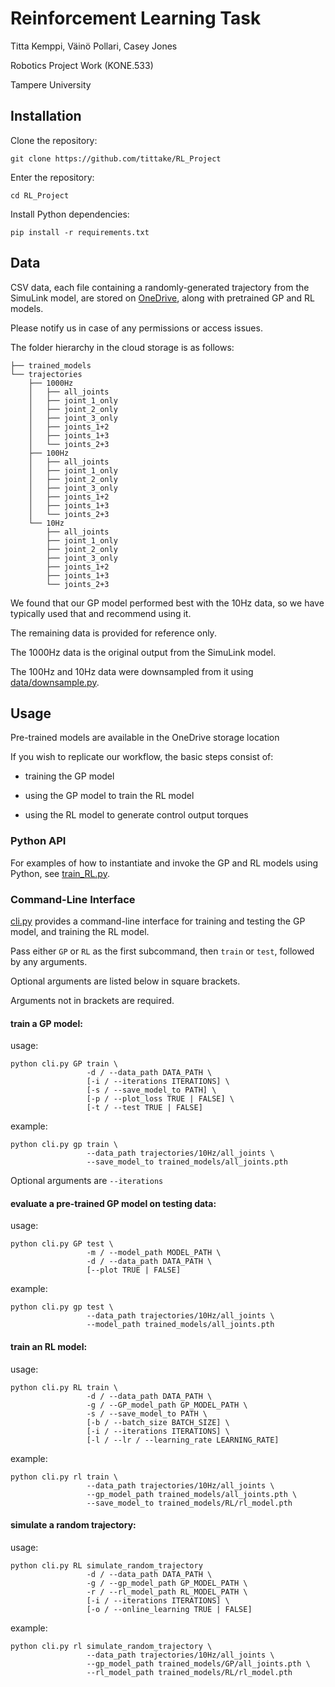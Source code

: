 # Reinforcement Learning Task

Titta Kemppi, Väinö Pollari, Casey Jones

Robotics Project Work (KONE.533)

Tampere University

## Installation

Clone the repository:

    git clone https://github.com/tittake/RL_Project

Enter the repository:

    cd RL_Project

Install Python dependencies:

    pip install -r requirements.txt

## Data

CSV data, each file containing a randomly-generated trajectory
from the SimuLink model, are stored on
[OneDrive](https://tuni-my.sharepoint.com/:f:/r/personal/casey_jones_tuni_fi/Documents/Robotics%20Project%20Work?csf=1&web=1&e=zH1AgD),
along with pretrained GP and RL models.

Please notify us in case of any permissions or access issues.

The folder hierarchy in the cloud storage is as follows:

    ├── trained_models
    └── trajectories
        ├── 1000Hz
        │   ├── all_joints
        │   ├── joint_1_only
        │   ├── joint_2_only
        │   ├── joint_3_only
        │   ├── joints_1+2
        │   ├── joints_1+3
        │   └── joints_2+3
        ├── 100Hz
        │   ├── all_joints
        │   ├── joint_1_only
        │   ├── joint_2_only
        │   ├── joint_3_only
        │   ├── joints_1+2
        │   ├── joints_1+3
        │   └── joints_2+3
        └── 10Hz
            ├── all_joints
            ├── joint_1_only
            ├── joint_2_only
            ├── joint_3_only
            ├── joints_1+2
            ├── joints_1+3
            └── joints_2+3

We found that our GP model performed best with the 10Hz data,
so we have typically used that and recommend using it.

The remaining data is provided for reference only.

The 1000Hz data is the original output from the SimuLink model.

The 100Hz and 10Hz data were downsampled from it
using [data/downsample.py](data/downsample.py).

## Usage

Pre-trained models are available in the OneDrive storage location

If you wish to replicate our workflow, the basic steps consist of:

- training the GP model

- using the GP model to train the RL model

- using the RL model to generate control output torques

### Python API

For examples of how to instantiate and invoke the GP and RL models
using Python, see [train_RL.py](train_RL.py).

### Command-Line Interface

[cli.py](cli.py) provides a command-line interface for  training and testing
the GP model, and training the RL model.

Pass either `GP` or `RL` as the first subcommand,
then `train` or `test`, followed by any arguments.

Optional arguments are listed below in square brackets.

Arguments not in brackets are required.

#### train a GP model:

usage:

    python cli.py GP train \
                     -d / --data_path DATA_PATH \
                     [-i / --iterations ITERATIONS] \
                     [-s / --save_model_to PATH] \
                     [-p / --plot_loss TRUE | FALSE] \
                     [-t / --test TRUE | FALSE]

example:

    python cli.py gp train \
                     --data_path trajectories/10Hz/all_joints \
                     --save_model_to trained_models/all_joints.pth

Optional arguments are `--iterations` 

#### evaluate a pre-trained GP model on testing data:

usage:

    python cli.py GP test \
                     -m / --model_path MODEL_PATH \
                     -d / --data_path DATA_PATH \
                     [--plot TRUE | FALSE]

example:

    python cli.py gp test \
                     --data_path trajectories/10Hz/all_joints \
                     --model_path trained_models/all_joints.pth

#### train an RL model:

usage:

    python cli.py RL train \
                     -d / --data_path DATA_PATH \
                     -g / --GP_model_path GP_MODEL_PATH \
                     -s / --save_model_to PATH \
                     [-b / --batch_size BATCH_SIZE] \
                     [-i / --iterations ITERATIONS] \
                     [-l / --lr / --learning_rate LEARNING_RATE]

example:

    python cli.py rl train \
                     --data_path trajectories/10Hz/all_joints \
                     --gp_model_path trained_models/all_joints.pth \
                     --save_model_to trained_models/RL/rl_model.pth

#### simulate a random trajectory:

usage:

    python cli.py RL simulate_random_trajectory
                     -d / --data_path DATA_PATH \
                     -g / --gp_model_path GP_MODEL_PATH \
                     -r / --rl_model_path RL_MODEL_PATH \
                     [-i / --iterations ITERATIONS] \
                     [-o / --online_learning TRUE | FALSE]

example:

    python cli.py rl simulate_random_trajectory \
                     --data_path trajectories/10Hz/all_joints \
                     --gp_model_path trained_models/GP/all_joints.pth \
                     --rl_model_path trained_models/RL/rl_model.pth
